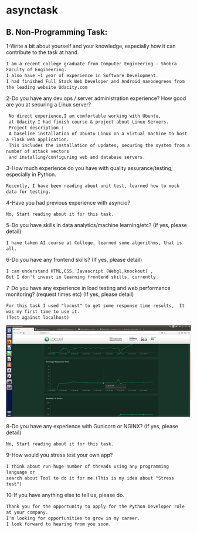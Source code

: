 # asynctask

## B. Non-Programming Task:

1-Write a bit about yourself and your knowledge, especially how it can contribute to the task at hand. 

    I am a recent college graduate from Computer Engineering - Shobra Faculty of Engineering.
    I also have ~1 year of experience in Software Development.
    I had finished Full Stack Web Developer and Android nanodegrees from the leading website Udacity.com

2-Do you have any dev ops / server administration experience? How good are you at securing a Linux server?

     No direct experience,I am comfortable working with Ubuntu,
     at Udacity I had finish course & project about Linux Servers. 
     Project description : 
     A baseline installation of Ubuntu Linux on a virtual machine to host a Flask web application.
     This includes the installation of updates, securing the system from a number of attack vectors 
     and installing/configuring web and database servers.

3-How much experience do you have with quality assurance/testing, especially in Python.
    
    Recently, I have been reading about unit test, learned how to mock data for testing.

4-Have you had previous experience with asyncio?
    
    No, Start reading about it for this task.

5-Do you have skills in data analytics/machine learning/etc? (If yes, please detail)
    
    I have taken AI course at College, learned some algorithms, that is all.

6-Do you have any frontend skills? (If yes, please detail)
    
    I can understand HTML,CSS, Javascript (Webgl,knockout) , 
    But I don't invest in learning frontend skills, currently.

7-Do you have any experience in load testing and web performance monitoring? (request times etc)  (If yes, please detail)
    
    For this task I used "locust" to get some response time results,  It was my first time to use it.
    (Test against localhost)
![ScreenShots](/chart.png?raw=true)
    

8-Do you have any experience with Gunicorn or NGINX?  (If yes, please detail)
    
    No, Start reading about it for this task.
    
9-How would you stress test your own app? 

    I think about run huge number of threads using any programming language or
    search about Tool to do it for me.(This is my idea about "Stress test")

10-If you have anything else to tell us, please do.
    
    Thank you for the opportunity to apply for the Python Developer role at your company.
    I'm looking for opportunities to grow in my career.
    I look forward to hearing from you soon.
